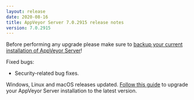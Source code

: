```yaml
---
layout: release
date: 2020-08-16
title: AppVeyor Server 7.0.2915 release notes
version: 7.0.2915
---
```


Before performing any upgrade please make sure to [backup your current installation of AppVeyor Server](/docs/server/maintenance/#backuprestore-appveyor-server)!

Fixed bugs:

* Security-related bug fixes.

Windows, Linux and macOS releases updated. [Follow this guide](/docs/server/maintenance/#upgrading-appveyor-server) to upgrade your AppVeyor Server installation to the latest version.